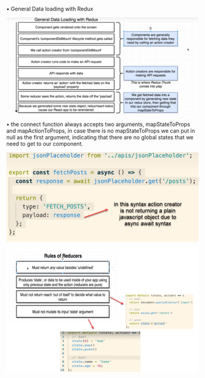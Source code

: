 • General Data loading with Redux

![](.\imgs\loadingDataWithRedux.png)

• the connect function always accepts two arguments, mapStateToProps and mapActionToProps, in case there is no mapStateToProps we can put in null as the first argument, indicating that there are no global states that we need to get to our component.

 ![](.\imgs\asyncAwait.png)

 ![](.\imgs\rulesOfReducers.png)

 
